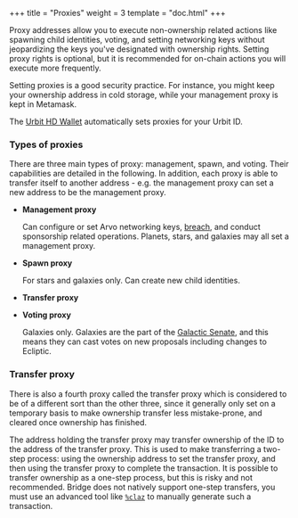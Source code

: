 +++
title = "Proxies"
weight = 3
template = "doc.html"
+++

Proxy addresses allow you to execute non-ownership related actions like spawning
child identities, voting, and setting networking keys without jeopardizing the
keys you've designated with ownership rights. Setting proxy rights is optional,
but it is recommended for on-chain actions you will execute more frequently.

Setting proxies is a good security practice. For instance, you might keep your
ownership address in cold storage, while your management proxy is kept in Metamask.

The [Urbit HD Wallet](/docs/glossary/hdwallet) automatically sets proxies for
your Urbit ID.

### Types of proxies

There are three main types of proxy: management, spawn, and voting. Their
capabilities are detailed in the following. In addition, each proxy is able to
transfer itself to another address - e.g. the management proxy can set a new
address to be the management proxy.

- **Management proxy**

  Can configure or set Arvo networking keys,
  [breach](/docs/using/id/guide-to-breaches), and conduct sponsorship related
  operations. Planets, stars, and galaxies may all set a management proxy.
  
- **Spawn proxy**

  For stars and galaxies only. Can create new child identities.
 
- **Transfer proxy**
  
- **Voting proxy**

  Galaxies only. Galaxies are the part of the [Galactic
  Senate](/docs/glossary/senate), and this means they can cast votes on new
  proposals including changes to Ecliptic.

### Transfer proxy

There is also a fourth proxy called the transfer proxy which is considered to be
of a different sort than the other three, since it generally only set on a
temporary basis to make ownership transfer less mistake-prone, and cleared once
ownership has finished.

The address holding the transfer proxy may transfer ownership of the ID to the
address of the transfer proxy. This is used to make transferring a two-step
process: using the ownership address to set the transfer proxy, and then using
the transfer proxy to complete the transaction. It is possible to transfer
ownership as a one-step process, but this is risky and not recommended. Bridge
does not natively support one-step transfers, you must use an advanced tool like
[`%claz`](/docs/azimuth/advanced-azimuth-tools) to manually generate such a
transaction.

